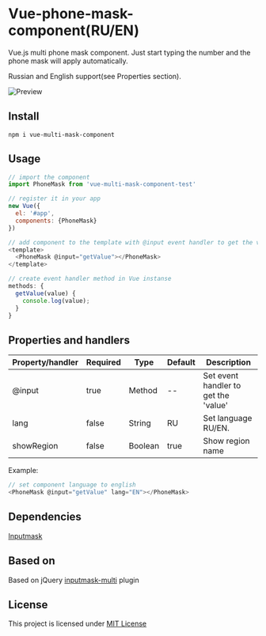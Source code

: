 # Vue-phone-mask-component(RU/EN)

Vue.js multi phone mask component. 
Just start typing the number and the phone mask will apply automatically.

Russian and English support(see Properties section).

![Preview](https://s2.gifyu.com/images/readme2d75a66a4103c3d6.gif)

## Install

```
npm i vue-multi-mask-component

```

## Usage

```javascript
// import the component
import PhoneMask from 'vue-multi-mask-component-test'

// register it in your app
new Vue({
  el: '#app',
  components: {PhoneMask}
})

// add component to the template with @input event handler to get the value
<template>
  <PhoneMask @input="getValue"></PhoneMask>
</template>

// create event handler method in Vue instanse
methods: {
  getValue(value) {
    console.log(value);
  }
}
```

## Properties and handlers

| Property/handler| Required | Type                    | Default | Description                                |
|-----------------|----------|-------------------------|---------|--------------------------------------------|
| @input          | true     | Method                  |   --    | Set event handler to get the 'value'       |
| lang            | false    | String                  |   RU    | Set language RU/EN.                        |
| showRegion      | false    | Boolean                 |   true  | Show region name                           |

Example:
```javascript
// set component language to english
<PhoneMask @input="getValue" lang="EN"></PhoneMask>
```

## Dependencies

[Inputmask](https://github.com/RobinHerbots/Inputmask)

## Based on

Based on jQuery [inputmask-multi](https://github.com/andr-04/inputmask-multi) plugin

## License

This project is licensed under [MIT License](http://en.wikipedia.org/wiki/MIT_License)